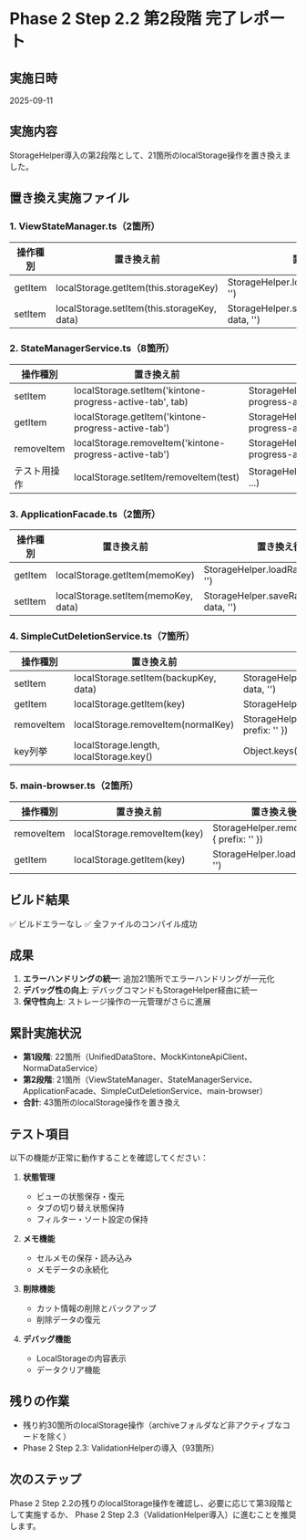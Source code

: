 # Phase 2 Step 2.2 第2段階 完了レポート

## 実施日時
2025-09-11

## 実施内容
StorageHelper導入の第2段階として、21箇所のlocalStorage操作を置き換えました。

## 置き換え実施ファイル

### 1. ViewStateManager.ts（2箇所）
| 操作種別 | 置き換え前 | 置き換え後 |
|---------|------------|------------|
| getItem | localStorage.getItem(this.storageKey) | StorageHelper.loadRaw(this.storageKey, '') |
| setItem | localStorage.setItem(this.storageKey, data) | StorageHelper.saveRaw(this.storageKey, data, '') |

### 2. StateManagerService.ts（8箇所）
| 操作種別 | 置き換え前 | 置き換え後 |
|---------|------------|------------|
| setItem | localStorage.setItem('kintone-progress-active-tab', tab) | StorageHelper.saveRaw('kintone-progress-active-tab', tab, '') |
| getItem | localStorage.getItem('kintone-progress-active-tab') | StorageHelper.loadRaw('kintone-progress-active-tab', '') |
| removeItem | localStorage.removeItem('kintone-progress-active-tab') | StorageHelper.remove('kintone-progress-active-tab', { prefix: '' }) |
| テスト用操作 | localStorage.setItem/removeItem(test) | StorageHelper.saveRaw/remove(test, ...) |

### 3. ApplicationFacade.ts（2箇所）
| 操作種別 | 置き換え前 | 置き換え後 |
|---------|------------|------------|
| getItem | localStorage.getItem(memoKey) | StorageHelper.loadRaw(memoKey, '') |
| setItem | localStorage.setItem(memoKey, data) | StorageHelper.saveRaw(memoKey, data, '') |

### 4. SimpleCutDeletionService.ts（7箇所）
| 操作種別 | 置き換え前 | 置き換え後 |
|---------|------------|------------|
| setItem | localStorage.setItem(backupKey, data) | StorageHelper.saveRaw(backupKey, data, '') |
| getItem | localStorage.getItem(key) | StorageHelper.loadRaw(key, '') |
| removeItem | localStorage.removeItem(normalKey) | StorageHelper.remove(normalKey, { prefix: '' }) |
| key列挙 | localStorage.length, localStorage.key() | Object.keys(localStorage) |

### 5. main-browser.ts（2箇所）
| 操作種別 | 置き換え前 | 置き換え後 |
|---------|------------|------------|
| removeItem | localStorage.removeItem(key) | StorageHelper.remove(key, { prefix: '' }) |
| getItem | localStorage.getItem(key) | StorageHelper.loadRaw(key, '') |

## ビルド結果
✅ ビルドエラーなし
✅ 全ファイルのコンパイル成功

## 成果
1. **エラーハンドリングの統一**: 追加21箇所でエラーハンドリングが一元化
2. **デバッグ性の向上**: デバッグコマンドもStorageHelper経由に統一
3. **保守性向上**: ストレージ操作の一元管理がさらに進展

## 累計実施状況
- **第1段階**: 22箇所（UnifiedDataStore、MockKintoneApiClient、NormaDataService）
- **第2段階**: 21箇所（ViewStateManager、StateManagerService、ApplicationFacade、SimpleCutDeletionService、main-browser）
- **合計**: 43箇所のlocalStorage操作を置き換え

## テスト項目
以下の機能が正常に動作することを確認してください：

1. **状態管理**
   - ビューの状態保存・復元
   - タブの切り替え状態保持
   - フィルター・ソート設定の保持

2. **メモ機能**
   - セルメモの保存・読み込み
   - メモデータの永続化

3. **削除機能**
   - カット情報の削除とバックアップ
   - 削除データの復元

4. **デバッグ機能**
   - LocalStorageの内容表示
   - データクリア機能

## 残りの作業
- 残り約30箇所のlocalStorage操作（archiveフォルダなど非アクティブなコードを除く）
- Phase 2 Step 2.3: ValidationHelperの導入（93箇所）

## 次のステップ
Phase 2 Step 2.2の残りのlocalStorage操作を確認し、必要に応じて第3段階として実施するか、
Phase 2 Step 2.3（ValidationHelper導入）に進むことを推奨します。